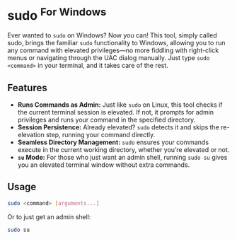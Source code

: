 # sudo <sup>For Windows</sup>

Ever wanted to `sudo` on Windows? Now you can! This tool, simply called sudo, brings the familiar `sudo` functionality to Windows, allowing you to run any command with elevated privileges—no more fiddling with right-click menus or navigating through the UAC dialog manually. Just type `sudo <command>` in your terminal, and it takes care of the rest.

## Features

- **Runs Commands as Admin:** Just like `sudo` on Linux, this tool checks if the current terminal session is elevated. If not, it prompts for admin privileges and runs your command in the specified directory.
- **Session Persistence:** Already elevated? `sudo` detects it and skips the re-elevation step, running your command directly.
- **Seamless Directory Management:** `sudo` ensures your commands execute in the current working directory, whether you’re elevated or not.
- **`su` Mode:** For those who just want an admin shell, running `sudo su` gives you an elevated terminal window without extra commands.

## Usage
```bash
sudo <command> [arguments...]
```

Or to just get an admin shell:
```bash
sudo su
```